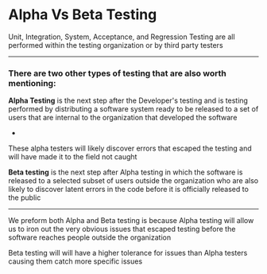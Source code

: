 # Alpha Vs Beta Testing

Unit, Integration, System, Acceptance, and Regression Testing are all performed within the testing organization or by third party testers

***

### There are two other types of testing that are also worth mentioning:

**Alpha Testing** is the next step after the Developer's testing and is testing performed by distributing a software system ready to be released to a set of users that are internal to the organization that developed the software

-

These alpha testers will likely discover errors that escaped the testing and will have made it to the field not caught

**Beta testing** is the next step after Alpha testing in which the software is released to a selected subset of users outside the organization who are also likely to discover latent errors in the code before it is officially released to the public

***

We preform both Alpha and Beta testing is because Alpha testing will allow us to iron out the very obvious issues that escaped testing before the software reaches people outside the organization

Beta testing will will have a higher tolerance for issues than Alpha testers causing them catch more specific issues
